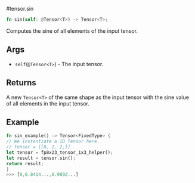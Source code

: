 #tensor.sin

```rust
fn sin(self: @Tensor<T>) -> Tensor<T>;
```

Computes the sine of all elements of the input tensor.

## Args

* `self`(`@Tensor<T>`) - The input tensor.


## Returns

A new `Tensor<T>` of the same shape as the input tensor with
the sine value of all elements in the input tensor.

## Example

```rust
fn sin_example() -> Tensor<FixedType> {
// We instantiate a 1D Tensor here.
// tensor = [[0, 1, 2,]]
let tensor = fp8x23_tensor_1x3_helper();
let result = tensor.sin();
return result;
}
>>> [0,0.8414...,0.9092...]
```
